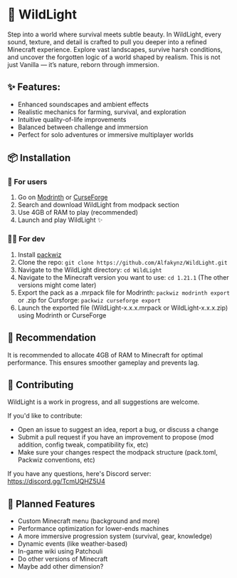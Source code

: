 # 🌲 WildLight

Step into a world where survival meets subtle beauty. In WildLight, every sound, texture, and detail is crafted to pull you deeper into a refined Minecraft experience. Explore vast landscapes, survive harsh conditions, and uncover the forgotten logic of a world shaped by realism. This is not just Vanilla — it’s nature, reborn through immersion.

## ✨ Features:

- Enhanced soundscapes and ambient effects
- Realistic mechanics for farming, survival, and exploration
- Intuitive quality-of-life improvements
- Balanced between challenge and immersion
- Perfect for solo adventures or immersive multiplayer worlds

## 📦 Installation

### 👤 For users

1. Go on [Modrinth](https://modrinth.com/project/6QzexKXD) or [CurseForge](https://www.curseforge.com/minecraft/modpacks/wildlight)
2. Search and download WildLight from modpack section
3. Use 4GB of RAM to play (recommended)
4. Launch and play WildLight ✨

### 👨‍💻 For dev

1. Install [packwiz](https://packwiz.infra.link/)
2. Clone the repo: `git clone https://github.com/Alfakynz/WildLight.git`
3. Navigate to the WildLight directory: `cd WildLight`
4. Navigate to the Minecraft version you want to use: `cd 1.21.1` (The other versions might come later)
5. Export the pack as a .mrpack file for Modrinth: `packwiz modrinth export` or .zip for Cursforge: `packwiz curseforge export`
6. Launch the exported file (WildLight-x.x.x.mrpack or WildLight-x.x.x.zip) using Modrinth or CurseForge

## 🔧 Recommendation

It is recommended to allocate 4GB of RAM to Minecraft for optimal performance. This ensures smoother gameplay and prevents lag.

## 🤝 Contributing

WildLight is a work in progress, and all suggestions are welcome.

If you'd like to contribute:

- Open an issue to suggest an idea, report a bug, or discuss a change
- Submit a pull request if you have an improvement to propose (mod addition, config tweak, compatibility fix, etc)
- Make sure your changes respect the modpack structure (pack.toml, Packwiz conventions, etc)

If you have any questions, here's Discord server: https://discord.gg/TcmUQHZ5U4

## 🚀 Planned Features

- Custom Minecraft menu (background and more)
- Performance optimization for lower-ends machines
- A more immersive progression system (survival, gear, knowledge)
- Dynamic events (like weather-based)
- In-game wiki using Patchouli
- Do other versions of Minecraft
- Maybe add other dimension?
